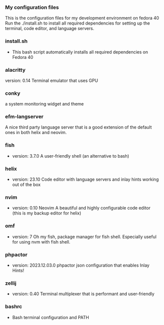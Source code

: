 ### My configuration files

This is the configuration files for my development environment on fedora 40 Run
the ./install.sh to install all required dependencies for setting up the
terminal, code editor, and language servers.

### install.sh

- This bash script automatically installs all required dependencies on Fedora 40

### alacritty

version: 0.14 Terminal emulator that uses GPU

### conky

a system monitoring widget and theme

### efm-langserver

A nice third party language server that is a good extension of the default ones
in both helix and neovim.

### fish

- version: 3.7.0 A user-friendly shell (an alternative to bash)

### helix

- version: 23.10 Code editor with language servers and inlay hints working out
  of the box

### nvim

- version: 0.10 Neovim A beautiful and highly configurable code editor (this is
  my backup editor for helix)

### omf

- version: 7 Oh my fish, package manager for fish shell. Especially useful for
  using nvm with fish shell.

### phpactor

- version: 2023.12.03.0 phpactor json configuration that enables Inlay Hints!

### zellij

- version: 0.40 Terminal multiplexer that is performant and user-friendly

### bashrc

- Bash terminal configuration and PATH
